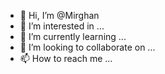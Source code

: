 - 👋 Hi, I’m @Mirghan
- 👀 I’m interested in ...
- 🌱 I’m currently learning ...
- 💞️ I’m looking to collaborate on ...
- 📫 How to reach me ...

<!---
Mirghan/Mirghan is a ✨ special ✨ repository because its `README.md` (this file) appears on your GitHub profile.
You can click the Preview link to take a look at your changes.
--->
